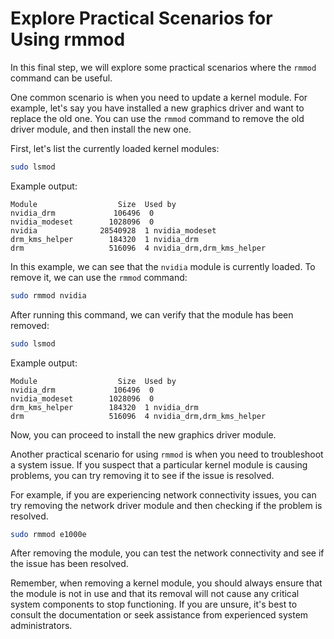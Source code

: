 # Explore Practical Scenarios for Using rmmod

In this final step, we will explore some practical scenarios where the `rmmod` command can be useful.

One common scenario is when you need to update a kernel module. For example, let's say you have installed a new graphics driver and want to replace the old one. You can use the `rmmod` command to remove the old driver module, and then install the new one.

First, let's list the currently loaded kernel modules:

```bash
sudo lsmod
```

Example output:

```
Module                  Size  Used by
nvidia_drm             106496  0
nvidia_modeset        1028096  0
nvidia              28540928  1 nvidia_modeset
drm_kms_helper        184320  1 nvidia_drm
drm                   516096  4 nvidia_drm,drm_kms_helper
```

In this example, we can see that the `nvidia` module is currently loaded. To remove it, we can use the `rmmod` command:

```bash
sudo rmmod nvidia
```

After running this command, we can verify that the module has been removed:

```bash
sudo lsmod
```

Example output:

```
Module                  Size  Used by
nvidia_drm             106496  0
nvidia_modeset        1028096  0
drm_kms_helper        184320  1 nvidia_drm
drm                   516096  4 nvidia_drm,drm_kms_helper
```

Now, you can proceed to install the new graphics driver module.

Another practical scenario for using `rmmod` is when you need to troubleshoot a system issue. If you suspect that a particular kernel module is causing problems, you can try removing it to see if the issue is resolved.

For example, if you are experiencing network connectivity issues, you can try removing the network driver module and then checking if the problem is resolved.

```bash
sudo rmmod e1000e
```

After removing the module, you can test the network connectivity and see if the issue has been resolved.

Remember, when removing a kernel module, you should always ensure that the module is not in use and that its removal will not cause any critical system components to stop functioning. If you are unsure, it's best to consult the documentation or seek assistance from experienced system administrators.
